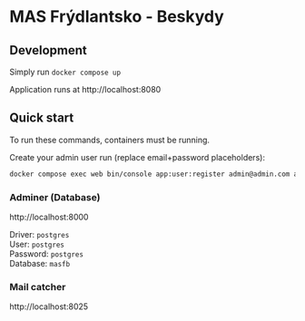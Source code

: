 # MAS Frýdlantsko - Beskydy

## Development
Simply run `docker compose up`

Application runs at http://localhost:8080

## Quick start

To run these commands, containers must be running.

Create your admin user run (replace email+password placeholders):
```bash
docker compose exec web bin/console app:user:register admin@admin.com admin
```

### Adminer (Database)

http://localhost:8000

Driver: `postgres`  
User: `postgres`  
Password: `postgres`  
Database: `masfb`

### Mail catcher

http://localhost:8025
